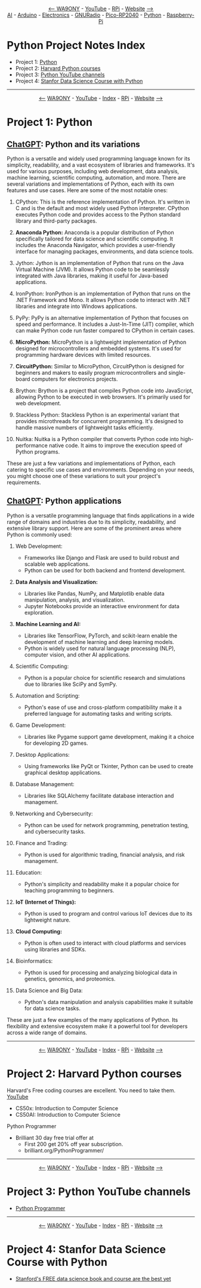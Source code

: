 <A NAME="INDEX"></A>
<P align="center"><A HREF="#P4">&lt;-- <A HREF="https://www.qrz.com/db/WA9ONY">WA9ONY</A> - <A HREF="https://www.youtube.com/user/DavidAHaworth">YouTube</A> - <A HREF="http://www.stargazing.net/david/RPi/index.html">RPi</A> - <A HREF="http://www.stargazing.net/david/index.html">Website</A> <A HREF="#P1">--&gt;</A><BR>
<A HREF="https://github.com/WA9ONY/AI">AI</A> - <A HREF="https://github.com/WA9ONY/Arduino">Arduino</A> - <A HREF="https://github.com/WA9ONY/Electronics">Electronics</A> - <A HREF="https://github.com/WA9ONY/GNURadio">GNURadio</A> - <A HREF="https://github.com/WA9ONY/Pico-RP2040">Pico-RP2040</A> - <A HREF="https://github.com/WA9ONY/Python">Python</A> - <A HREF="https://github.com/WA9ONY/Raspberry-Pi">Raspberry-Pi</A></P>  

# Python Project Notes Index
+ Project 1: <A HREF="README.md#P1">Python</A>
+ Project 2: <A HREF="README.md#P2">Harvard Python courses</A>
+ Project 3: <A HREF="README.md#P3">Python YouTube channels</A>
+ Project 4: <A HREF="README.md#P4">Stanfor Data Science Course with Python</A>

<A NAME="P1"></A>
<HR>
<P align="center"><A HREF="#INDEX">&lt;--</A> <A HREF="https://www.qrz.com/db/WA9ONY">WA9ONY</A> - <A HREF="https://www.youtube.com/user/DavidAHaworth">YouTube</A> - <A HREF="#INDEX">Index</A> - <A HREF="http://www.stargazing.net/david/RPi/index.html">RPi</A> - <A HREF="http://www.stargazing.net/david/index.html">Website</A> <A HREF="#P2">--&gt;</A></P>  
    
# Project 1: Python

## [ChatGPT](https://openai.com/): Python and its variations

Python is a versatile and widely used programming language known for its simplicity, readability, and a vast ecosystem of libraries and frameworks. It's used for various purposes, including web development, data analysis, machine learning, scientific computing, automation, and more. There are several variations and implementations of Python, each with its own features and use cases. Here are some of the most notable ones:

1. CPython: This is the reference implementation of Python. It's written in C and is the default and most widely used Python interpreter. CPython executes Python code and provides access to the Python standard library and third-party packages.

2. **Anaconda Python:** Anaconda is a popular distribution of Python specifically tailored for data science and scientific computing. It includes the Anaconda Navigator, which provides a user-friendly interface for managing packages, environments, and data science tools.

3. Jython: Jython is an implementation of Python that runs on the Java Virtual Machine (JVM). It allows Python code to be seamlessly integrated with Java libraries, making it useful for Java-based applications.

4. IronPython: IronPython is an implementation of Python that runs on the .NET Framework and Mono. It allows Python code to interact with .NET libraries and integrate into Windows applications.

5. PyPy: PyPy is an alternative implementation of Python that focuses on speed and performance. It includes a Just-In-Time (JIT) compiler, which can make Python code run faster compared to CPython in certain cases.

6. **MicroPython:** MicroPython is a lightweight implementation of Python designed for microcontrollers and embedded systems. It's used for programming hardware devices with limited resources.

7. **CircuitPython:** Similar to MicroPython, CircuitPython is designed for beginners and makers to easily program microcontrollers and single-board computers for electronics projects.

8. Brython: Brython is a project that compiles Python code into JavaScript, allowing Python to be executed in web browsers. It's primarily used for web development.

9. Stackless Python: Stackless Python is an experimental variant that provides microthreads for concurrent programming. It's designed to handle massive numbers of lightweight tasks efficiently.

10. Nuitka: Nuitka is a Python compiler that converts Python code into high-performance native code. It aims to improve the execution speed of Python programs.

These are just a few variations and implementations of Python, each catering to specific use cases and environments. Depending on your needs, you might choose one of these variations to suit your project's requirements.

## [ChatGPT](https://openai.com/): Python applications

Python is a versatile programming language that finds applications in a wide range of domains and industries due to its simplicity, readability, and extensive library support. Here are some of the prominent areas where Python is commonly used:

1. Web Development:
   - Frameworks like Django and Flask are used to build robust and scalable web applications.
   - Python can be used for both backend and frontend development.

2. **Data Analysis and Visualization:**
   - Libraries like Pandas, NumPy, and Matplotlib enable data manipulation, analysis, and visualization.
   - Jupyter Notebooks provide an interactive environment for data exploration.

3. **Machine Learning and AI:**
   - Libraries like TensorFlow, PyTorch, and scikit-learn enable the development of machine learning and deep learning models.
   - Python is widely used for natural language processing (NLP), computer vision, and other AI applications.

4. Scientific Computing:
   - Python is a popular choice for scientific research and simulations due to libraries like SciPy and SymPy.

5. Automation and Scripting:
   - Python's ease of use and cross-platform compatibility make it a preferred language for automating tasks and writing scripts.

6. Game Development:
   - Libraries like Pygame support game development, making it a choice for developing 2D games.

7. Desktop Applications:
   - Using frameworks like PyQt or Tkinter, Python can be used to create graphical desktop applications.

8. Database Management:
   - Libraries like SQLAlchemy facilitate database interaction and management.

9. Networking and Cybersecurity:
   - Python can be used for network programming, penetration testing, and cybersecurity tasks.

10. Finance and Trading:
    - Python is used for algorithmic trading, financial analysis, and risk management.

11. Education:
    - Python's simplicity and readability make it a popular choice for teaching programming to beginners.

12. **IoT (Internet of Things):**
    - Python is used to program and control various IoT devices due to its lightweight nature.

13. **Cloud Computing:**
    - Python is often used to interact with cloud platforms and services using libraries and SDKs.

14. Bioinformatics:
    - Python is used for processing and analyzing biological data in genetics, genomics, and proteomics.
   
15. Data Science and Big Data:
    - Python's data manipulation and analysis capabilities make it suitable for data science tasks.

These are just a few examples of the many applications of Python. Its flexibility and extensive ecosystem make it a powerful tool for developers across a wide range of domains.

<A NAME="P2"></A>
<HR>
<P align="center"><A HREF="#P1">&lt;--</A> <A HREF="https://www.qrz.com/db/WA9ONY">WA9ONY</A> - <A HREF="https://www.youtube.com/user/DavidAHaworth">YouTube</A> - <A HREF="#INDEX">Index</A> - <A HREF="http://www.stargazing.net/david/RPi/index.html">RPi</A> - <A HREF="http://www.stargazing.net/david/index.html">Website</A> <A HREF="#P3">--&gt;</A></P>  
    
# Project 2: Harvard Python courses

Harvard's Free coding courses are excellent. You need to take them. [YouTube](https://youtu.be/WwEcPcfRlD0)
+ CS50x: Introduction to Computer Science
+ CS50AI: Introduction to Computer Science

Python Programmer
+ Brilliant 30 day free trial offer at
  + First 200 get 20% off year subscription.
  + brilliant.org/PythonProgrammer/
 

<A NAME="P3"></A>
<HR>
<P align="center"><A HREF="#P2">&lt;--</A> <A HREF="https://www.qrz.com/db/WA9ONY">WA9ONY</A> - <A HREF="https://www.youtube.com/user/DavidAHaworth">YouTube</A> - <A HREF="#INDEX">Index</A> - <A HREF="http://www.stargazing.net/david/RPi/index.html">RPi</A> - <A HREF="http://www.stargazing.net/david/index.html">Website</A> <A HREF="#INDEX">--&gt;</A></P>  
    
# Project 3: Python YouTube channels

+ [Python Programmer](https://www.youtube.com/@gilesmcmullen)
 

<A NAME="P4"></A>
<HR>
<P align="center"><A HREF="#P3">&lt;--</A> <A HREF="https://www.qrz.com/db/WA9ONY">WA9ONY</A> - <A HREF="https://www.youtube.com/user/DavidAHaworth">YouTube</A> - <A HREF="#INDEX">Index</A> - <A HREF="http://www.stargazing.net/david/RPi/index.html">RPi</A> - <A HREF="http://www.stargazing.net/david/index.html">Website</A> <A HREF="#INDEX">--&gt;</A></P>  
    
# Project 4: Stanfor Data Science Course with Python

+ [Stanford's FREE data science book and course are the best yet](https://youtu.be/yNYflGw6kJI)
